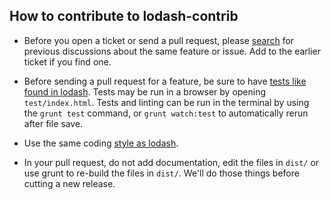 ## How to contribute to lodash-contrib

* Before you open a ticket or send a pull request, please [search](https://github.com/empeeric/lodash-contrib/issues) for previous discussions about the same feature or issue. Add to the earlier ticket if you find one.

* Before sending a pull request for a feature, be sure to have [tests like found in lodash](http://lodashjs.org/test/). Tests may be run in a browser by opening `test/index.html`. Tests and linting can be run in the terminal by using the `grunt test` command, or `grunt watch:test` to automatically rerun after file save.

* Use the same coding [style as lodash](https://github.com/documentcloud/lodash/blob/master/lodash.js).

* In your pull request, do not add documentation, edit the files in `dist/` or use grunt to re-build the files in `dist/`. We'll do those things before cutting a new release.
